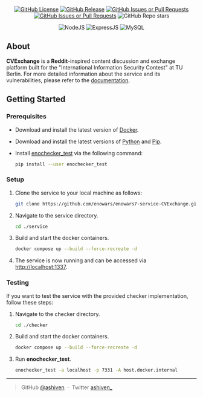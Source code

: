 <div align="center">

[![GitHub License](https://img.shields.io/github/license/ashiven/enowars7-service-CVExchange)](https://github.com/ashiven/enowars7-service-CVExchange/blob/main/LICENSE)
[![GitHub Release](https://img.shields.io/github/v/release/ashiven/enowars7-service-CVExchange)](https://github.com/ashiven/enowars7-service-CVExchange/releases)
[![GitHub Issues or Pull Requests](https://img.shields.io/github/issues/ashiven/enowars7-service-CVExchange)](https://github.com/ashiven/enowars7-service-CVExchange/issues)
[![GitHub Issues or Pull Requests](https://img.shields.io/github/issues-pr/ashiven/enowars7-service-CVExchange)](https://github.com/ashiven/enowars7-service-CVExchange/pulls)
![GitHub Repo stars](https://img.shields.io/github/stars/ashiven/enowars7-service-CVExchange)

![NodeJS](https://img.shields.io/badge/node.js-6DA55F?style=for-the-badge&logo=node.js&logoColor=white)
![ExpressJS](https://img.shields.io/badge/Express.js-404D59?style=for-the-badge)
![MySQL](https://img.shields.io/badge/MySQL-005C84?style=for-the-badge&logo=mysql&logoColor=white)

</div>

## About

**CVExchange** is a **Reddit**-inspired content discussion and exchange platform built for the "International Information Security Contest" at TU Berlin.
For more detailed information about the service and its vulnerabilities, please refer to the [documentation](documentation/README.md).

## Getting Started

### Prerequisites

- Download and install the latest version of [Docker](https://docs.docker.com/get-docker/).
- Download and install the latest versions of [Python](https://www.python.org/downloads/) and [Pip](https://pypi.org/project/pip/).
- Install [enochecker_test](https://pypi.org/project/enochecker-test/) via the following command:

  ```bash
  pip install --user enochecker_test
  ```

### Setup

1. Clone the service to your local machine as follows:
   ```bash
   git clone https://github.com/enowars/enowars7-service-CVExchange.git
   ```
2. Navigate to the service directory.

   ```bash
   cd ./service
   ```
   
3. Build and start the docker containers.
   
   ```bash
   docker compose up --build --force-recreate -d
   ```

4. The service is now running and can be accessed via [http://localhost:1337](http://localhost:1337).


### Testing

If you want to test the service with the provided checker implementation, follow these steps:

1. Navigate to the checker directory.

   ```bash
   cd ./checker
   ```

2. Build and start the docker containers.
   
   ```bash
   docker compose up --build --force-recreate -d
   ```

3. Run **enochecker_test**.

   ```bash
   enochecker_test -a localhost -p 7331 -A host.docker.internal
   ```


---

> GitHub [@ashiven](https://github.com/Ashiven) &nbsp;&middot;&nbsp;
> Twitter [ashiven_](https://twitter.com/ashiven_)
